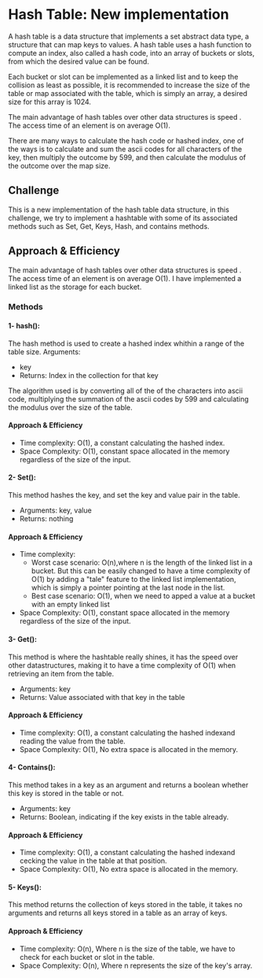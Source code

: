 # Hash Table: New implementation

A hash table is a data structure that implements a set abstract data type, a structure that can map keys to values. A hash table uses a hash function to compute an index, also called a hash code, into an array of buckets or slots, from which the desired value can be found.

Each bucket or slot can be implemented as a linked list and to keep the collision as least as possible, it is recommended to increase the size of the table or map associated with the table, which is simply an array, a desired size for this array is 1024.

The main advantage of hash tables over other data structures is speed . The access time of an element is on average O(1).

There are many ways to calculate the hash code or hashed index, one of the ways is to calculate and sum the ascii codes for all characters of the key, then multiply the outcome by 599, and then calculate the modulus of the outcome over the map size.

## Challenge

This is a new implementation of the hash table data structure, in this challenge, we try to implement a hashtable with some of its associated methods such as Set, Get, Keys, Hash, and contains methods.

## Approach & Efficiency

The main advantage of hash tables over other data structures is speed . The access time of an element is on average O(1).
I have implemented a linked list as the storage for each bucket.

### Methods

#### 1- hash():

The hash method is used to create a hashed index whithin a range of the table size.
Arguments:

- key
- Returns: Index in the collection for that key

The algorithm used is by converting all of the of the characters into ascii code, multiplying the summation of the ascii codes by 599 and calculating the modulus over the size of the table.

#### Approach & Efficiency

- Time complexity: O(1), a constant calculating the hashed index.
- Space Complexity: O(1), constant space allocated in the memory regardless of the size of the input.

#### 2- Set():

This method hashes the key, and set the key and value pair in the table.

- Arguments: key, value
- Returns: nothing

#### Approach & Efficiency

- Time complexity:
  - Worst case scenario: O(n),where n is the length of the linked list in a bucket. But this can be easily changed to have a time complexity of O(1) by adding a "tale" feature to the linked list implementation, which is simply a pointer pointing at the last node in the list.
  - Best case scenario: O(1), when we need to apped a value at a bucket with an empty linked list
- Space Complexity: O(1), constant space allocated in the memory regardless of the size of the input.

#### 3- Get():

This method is where the hashtable really shines, it has the speed over other datastructures, making it to have a time complexity of O(1) when retrieving an item from the table.

- Arguments: key
- Returns: Value associated with that key in the table

#### Approach & Efficiency

- Time complexity: O(1), a constant calculating the hashed indexand reading the value from the table.
- Space Complexity: O(1), No extra space is allocated in the memory.

#### 4- Contains():

This method takes in a key as an argument and returns a boolean whether this key is stored in the table or not.

- Arguments: key
- Returns: Boolean, indicating if the key exists in the table already.

#### Approach & Efficiency

- Time complexity: O(1), a constant calculating the hashed indexand cecking the value in the table at that position.
- Space Complexity: O(1), No extra space is allocated in the memory.

#### 5- Keys():

This method returns the collection of keys stored in the table, it takes no arguments and returns all keys stored in a table as an array of keys.

#### Approach & Efficiency

- Time complexity: O(n), Where n is the size of the table, we have to check for each bucket or slot in the table.
- Space Complexity: O(n), Where n represents the size of the key's array.
